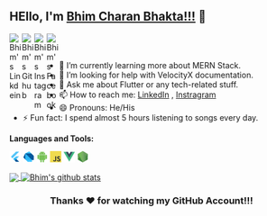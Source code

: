 
## HEllo, I'm [Bhim Charan Bhakta!!!](https://mahakal2001.github.io/personal-website/) 👋


<a href="https://www.linkedin.com/in/bhim-charan-bhakta-997496175/">
  <img align="left" alt="Bhim's Linkdein" width="22px" src="https://cdn.jsdelivr.net/npm/simple-icons@v3/icons/linkedin.svg" />
</a>
<a href="https://github.com/mahakal2001">
  <img align="left" alt="Bhim's Github" width="22px" src="https://cdn.jsdelivr.net/npm/simple-icons@v3/icons/github.svg" />
</a>
<a href="https://www.instagram.com/bhim_charan_bhakta/">
  <img align="left" alt="Bhim's Instagram" width="22px" src="https://cdn.jsdelivr.net/npm/simple-icons@v3/icons/instagram.svg" />
</a>
<a href="https://www.facebook.com/bhim_charan_bhakta/">
  <img align="left" alt="Bhim's Facebook" width="22px" src="https://cdn.jsdelivr.net/npm/simple-icons@v3/icons/facebook.svg" />
</a>


<br/>
<br/>


- 🌱 I’m currently learning more about MERN Stack.
- 🤔 I’m looking for help with VelocityX documentation.
- 💬 Ask me about Flutter or any tech-related stuff.
- 📫 How to reach me: [LinkedIn](https://www.linkedin.com/in/bhim-charan-bhakta-997496175/) , [Instragram](https://www.instagram.com/bhim_charan_bhakta/)
- 😄 Pronouns: He/His
- ⚡ Fun fact: I spend almost 5 hours listening to songs every day.


**Languages and Tools:**  

<code><img height="20" src="https://raw.githubusercontent.com/github/explore/80688e429a7d4ef2fca1e82350fe8e3517d3494d/topics/flutter/flutter.png"></code>
<code><img height="20" src="https://raw.githubusercontent.com/github/explore/80688e429a7d4ef2fca1e82350fe8e3517d3494d/topics/dart/dart.png"></code>
<code><img height="20" src="https://raw.githubusercontent.com/github/explore/80688e429a7d4ef2fca1e82350fe8e3517d3494d/topics/android/android.png"></code>
<code><img height="20" src="https://raw.githubusercontent.com/github/explore/80688e429a7d4ef2fca1e82350fe8e3517d3494d/topics/javascript/javascript.png"></code>
<code><img height="20" src="https://raw.githubusercontent.com/github/explore/80688e429a7d4ef2fca1e82350fe8e3517d3494d/topics/vue/vue.png"></code>
<code><img height="20" src="https://raw.githubusercontent.com/github/explore/80688e429a7d4ef2fca1e82350fe8e3517d3494d/topics/nodejs/nodejs.png"></code>    

<a href="https://github.com/iamBhim">
  <img align="center" src="https://github-readme-stats.vercel.app/api/top-langs/?username=mahakal2001&theme=light&hide_langs_below=1" />
</a>
<a href="https://github.com/iamBhim">
 <img align="center" src="https://github-readme-stats.vercel.app/api?username=mahakal2001&show_icons=true&theme=light&line_height=27" alt="Bhim's github stats"/>
</a>


<div align="center">

### Thanks ❤️ for watching my GitHub Account!!!

</div>

